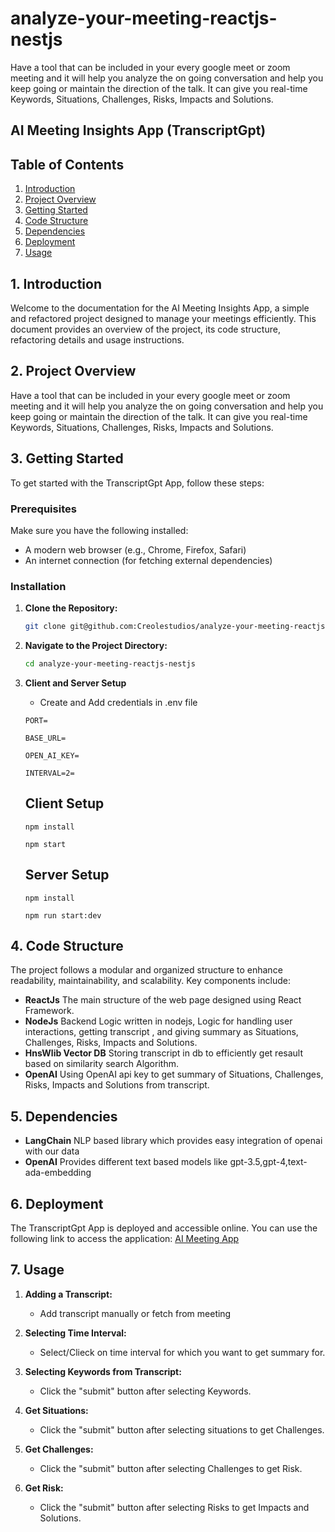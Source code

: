 # analyze-your-meeting-reactjs-nestjs
Have a tool that can be included in your every google meet or zoom meeting and it will help you analyze the on going conversation and help you keep going or maintain the direction of the talk. It can give you real-time Keywords, Situations, Challenges, Risks, Impacts and Solutions. 



## AI Meeting Insights App (TranscriptGpt)

## Table of Contents

1. [Introduction](#1-introduction)
2. [Project Overview](#2-project-overview)
3. [Getting Started](#3-getting-started)
4. [Code Structure](#4-code-structure)
5. [Dependencies](#5-dependencies)
6. [Deployment](#7-deployment)
7. [Usage](#8-usage)


## 1. Introduction

Welcome to the documentation for the AI Meeting Insights App, a simple and refactored project designed to manage your meetings efficiently. This document provides an overview of the project, its code structure, refactoring details and usage instructions.

## 2. Project Overview

Have a tool that can be included in your every google meet or zoom meeting and it will help you analyze the on going conversation and help you keep going or maintain the direction of the talk. It can give you real-time Keywords, Situations, Challenges, Risks, Impacts and Solutions. 

## 3. Getting Started

To get started with the TranscriptGpt App, follow these steps:

### Prerequisites

Make sure you have the following installed:

- A modern web browser (e.g., Chrome, Firefox, Safari)
- An internet connection (for fetching external dependencies)

### Installation

1. **Clone the Repository:**

   ```bash
   git clone git@github.com:Creolestudios/analyze-your-meeting-reactjs-nestjs.git
   ```

2. **Navigate to the Project Directory:**

   ```bash
   cd analyze-your-meeting-reactjs-nestjs
   ```

3. **Client and Server Setup**

   * Create and Add credentials in .env file 

   ```
   PORT=

   BASE_URL=

   OPEN_AI_KEY=

   INTERVAL=2=

   ```

   ## Client Setup

   ```
   npm install 

   npm start 

   ```


   ## Server Setup


   ```
   npm install 

   npm run start:dev

   ```




## 4. Code Structure

The project follows a modular and organized structure to enhance readability, maintainability, and scalability. Key components include:

- **ReactJs** The main structure of the web page designed using React Framework.
- **NodeJs** Backend Logic written in nodejs, Logic for handling user interactions, getting transcript , and giving summary as Situations, Challenges, Risks, Impacts and Solutions.
- **HnsWlib Vector DB** Storing transcript in db to efficiently get resault based on similarity search Algorithm. 
- **OpenAI** Using OpenAI api key to get summary of Situations, Challenges, Risks, Impacts and Solutions from transcript.

## 5. Dependencies

- **LangChain** NLP based library which provides easy integration of openai with our data 
- **OpenAI** Provides different text based models like gpt-3.5,gpt-4,text-ada-embedding



## 6. Deployment

The TranscriptGpt App is deployed and accessible online. You can use the following link to access the application: [AI Meeting App](https://www.creole.tech/transcriptgpt/)

## 7. Usage

1. **Adding a Transcript:**
   - Add transcript manually or fetch from meeting

2. **Selecting Time Interval:**
   - Select/Clieck on time interval for which you want to get summary for.

3. **Selecting Keywords from Transcript:**
   - Click the "submit" button after selecting Keywords.

4. **Get Situations:**
   - Click the "submit" button after selecting situations to get Challenges.

5. **Get Challenges:**
   - Click the "submit" button after selecting Challenges to get Risk.

6. **Get Risk:**
   - Click the "submit" button after selecting Risks to get Impacts and Solutions.

